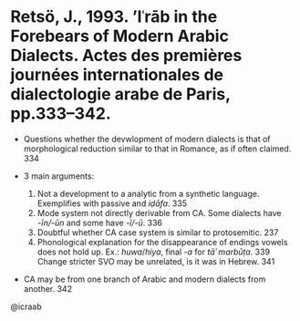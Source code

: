 # Retsö, J., 1993. ’Iʿrāb in the Forebears of Modern Arabic Dialects. Actes des premières journées internationales de dialectologie arabe de Paris, pp.333–342.

- Questions whether the devwlopment of modern dialects is that of morphological reduction similar to that in Romance, as if often claimed. 334

- 3 main arguments:

    1. Not a development to a analytic from a synthetic language. Exemplifies with passive and *iḍāfa*. 335
    2. Mode system not directly derivable from CA. Some dialects have *-īn/-ūn* and some have *-ī/-ū*. 336
    3. Doubtful whether CA case system is similar to protosemitic. 237
    4. Phonological explanation for the disappearance of endings vowels does not hold up. Ex.: *huwa*/*hiya*, final *-a* for *tāʾ marbūṭa.* 339 Change stricter SVO may be unrelated, is it was in Hebrew. 341

- CA may be from one branch of Arabic and modern dialects from another. 342

@icraab
